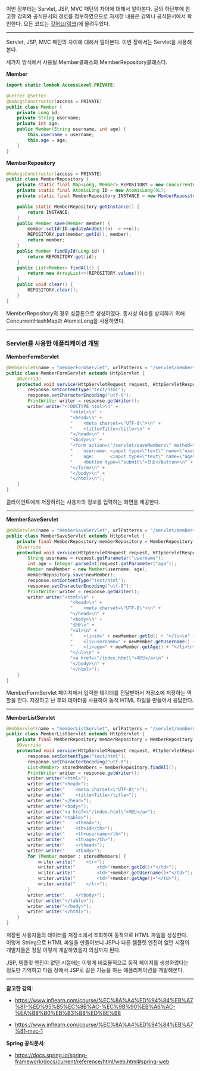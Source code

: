 이번 장부터는 Servlet, JSP, MVC 패턴의 차이에 대해서 알아본다.
글의 하단부에 참고한 강의와 공식문서의 경로를 첨부하였으므로 자세한 내용은 강의나 공식문서에서 확인한다.
모든 코드는 [깃허브(링크)](https://github.com/roy-zz/mvc)에 올려두었다.

---

Servlet, JSP, MVC 패턴의 차이에 대해서 알아본다.
이번 장에서는 Servlet을 사용해 본다.

세가지 방식에서 사용될 Member클래스와 MemberRepository클래스다.

**Member**
```java
import static lombok.AccessLevel.PRIVATE;

@Getter @Setter
@NoArgsConstructor(access = PRIVATE)
public class Member {
    private Long id;
    private String username;
    private int age;
    public Member(String username, int age) {
        this.username = username;
        this.age = age;
    }
}
```

**MemberRepository**
```java
@NoArgsConstructor(access = PRIVATE)
public class MemberRepository {
    private static final Map<Long, Member> REPOSITORY = new ConcurrentHashMap<>();
    private static final AtomicLong ID = new AtomicLong(0L);
    private static final MemberRepository INSTANCE = new MemberRepository();

    public static MemberRepository getInstance() {
        return INSTANCE;
    }
    public Member save(Member member) {
        member.setId(ID.updateAndGet((n) -> ++n));
        REPOSITORY.put(member.getId(), member);
        return member;
    }
    public Member findById(Long id) {
        return REPOSITORY.get(id);
    }
    public List<Member> findAll() {
        return new ArrayList<>(REPOSITORY.values());
    }
    public void clear() {
        REPOSITORY.clear();
    }
}
```

MemberRepository의 경우 싱글톤으로 생성하였다.
동시성 이슈를 방지하기 위해 ConcurrentHashMap과 AtomicLong을 사용하였다.

---

### Servlet를 사용한 애플리케이션 개발

**MemberFormServlet**

```java
@WebServlet(name = "memberFormServlet", urlPatterns = "/servlet/members/new-form")
public class MemberFormServlet extends HttpServlet {
    @Override
    protected void service(HttpServletRequest request, HttpServletResponse response) throws ServletException, IOException {
        response.setContentType("text/html");
        response.setCharacterEncoding("utf-8");
        PrintWriter writer = response.getWriter();
        writer.write("<!DOCTYPE html>\n" +
                        "<html>\n" +
                        "<head>\n" +
                        "    <meta charset=\"UTF-8\">\n" +
                        "    <title>Title</title>\n" +
                        "</head>\n" +
                        "<body>\n" +
                        "<form action=\"/servlet/saveMembers\" method=\"post\">\n" +
                        "    username: <input type=\"text\" name=\"username\" />\n" +
                        "    age:      <input type=\"text\" name=\"age\" />\n" +
                        "    <button type=\"submit\">전송</button>\n" +
                        "</form>\n" +
                        "</body>\n" +
                        "</html>\n");
    }
}
```

클라이언트에게 저장하려는 사용자의 정보를 입력하는 화면을 제공한다.

---

**MemberSaveServlet**

```java
@WebServlet(name = "memberSaveServlet", urlPatterns = "/servlet/members/save")
public class MemberSaveServlet extends HttpServlet {
    private final MemberRepository memberRepository = MemberRepository.getInstance();
    @Override
    protected void service(HttpServletRequest request, HttpServletResponse response) throws ServletException, IOException {
        String username = request.getParameter("username");
        int age = Integer.parseInt(request.getParameter("age"));
        Member newMember = new Member(username, age);
        memberRepository.save(newMember);
        response.setContentType("text/html");
        response.setCharacterEncoding("utf-8");
        PrintWriter writer = response.getWriter();
        writer.write("<html>\n" +
                        "<head>\n" +
                        "    <meta charset=\"UTF-8\">\n" +
                        "</head>\n" +
                        "<body>\n" +
                        "성공\n" +
                        "<ul>\n" +
                        "    <li>id=" + newMember.getId() + "</li>\n" +
                        "    <li>username=" + newMember.getUsername() + "</li>\n" +
                        "    <li>age=" + newMember.getAge() + "</li>\n" +
                        "</ul>\n" +
                        "<a href=\"/index.html\">메인</a>\n" +
                        "</body>\n" +
                        "</html>");
    }
}
```

MemberFormServlet 페이지에서 입력한 데이터를 전달받아서 저장소에 저장하는 역할을 한다.
저장하고 난 후의 데이터를 사용하여 동적 HTML 파일을 만들어서 응답한다.

---

**MemberListServlet**

```java
@WebServlet(name = "memberListServlet", urlPatterns = "/servlet/members")
public class MemberListServlet extends HttpServlet {
    private final MemberRepository memberRepository = MemberRepository.getInstance();
    @Override
    protected void service(HttpServletRequest request, HttpServletResponse response) throws ServletException, IOException {
        response.setContentType("text/html");
        response.setCharacterEncoding("utf-8");
        List<Member> storedMembers = memberRepository.findAll();
        PrintWriter writer = response.getWriter();
        writer.write("<html>");
        writer.write("<head>");
        writer.write("    <meta charset=\"UTF-8\">");
        writer.write("    <title>Title</title>");
        writer.write("</head>");
        writer.write("<body>");
        writer.write("<a href=\"/index.html\">메인</a>");
        writer.write("<table>");
        writer.write("    <thead>");
        writer.write("    <th>id</th>");
        writer.write("    <th>username</th>");
        writer.write("    <th>age</th>");
        writer.write("    </thead>");
        writer.write("    <tbody>");
        for (Member member : storedMembers) {
            writer.write("    <tr>");
            writer.write("        <td>"+member.getId()+"</td>");
            writer.write("        <td>"+member.getUsername()+"</td>");
            writer.write("        <td>"+member.getAge()+"</td>");
            writer.write("    </tr>");
        }
        writer.write("    </tbody>");
        writer.write("</table>");
        writer.write("</body>");
        writer.write("</html>");
    }
}
```

저장된 사용자들의 데이터를 저장소에서 조회하여 동적으로 HTML 파일을 생성한다.
이렇게 String으로 HTML 파일을 만들어보니 JSP나 다른 템플릿 엔진이 없던 시절의 개발자들은 정말 이렇게 개발하였을지 의심까지 된다.

JSP, 템플릿 엔진이 없던 시절에는 이렇게 비효율적으로 동적 페이지를 생성하였다는 정도만 기억하고 다음 장에서 JSP로 같은 기능을 하는 애플리케이션을 개발해본다.

---

**참고한 강의**:

- https://www.inflearn.com/course/%EC%8A%A4%ED%94%84%EB%A7%81-%ED%95%B5%EC%8B%AC-%EC%9B%90%EB%A6%AC-%EA%B8%B0%EB%B3%B8%ED%8E%B8

- https://www.inflearn.com/course/%EC%8A%A4%ED%94%84%EB%A7%81-mvc-1

**Spring 공식문서**:

- https://docs.spring.io/spring-framework/docs/current/reference/html/web.html#spring-web